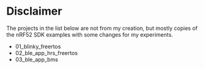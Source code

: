 # Disclaimer

The projects in the list below are not from my creation, but mostly copies of the nRF52 SDK examples with some changes for my experiments.

- 01_blinky_freertos
- 02_ble_app_hrs_freertos
- 03_ble_app_bms

